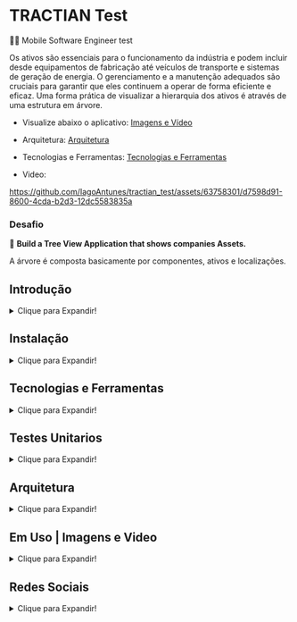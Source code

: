 # TRACTIAN Test

:iphone::large_blue_circle: Mobile Software Engineer test

Os ativos são essenciais para o funcionamento da indústria e podem incluir desde equipamentos de fabricação até veículos de transporte e sistemas de geração de energia. O gerenciamento e a manutenção adequados são cruciais para garantir que eles continuem a operar de forma eficiente e eficaz. Uma forma prática de visualizar a hierarquia dos ativos é através de uma estrutura em árvore.

- Visualize abaixo o aplicativo: [Imagens e Vídeo](#em-uso--imagens-e-video)
- Arquitetura: [Arquitetura](#arquitetura)
- Tecnologias e Ferramentas: [Tecnologias e Ferramentas](#tecnologias-e-ferramentas)

- Video:

https://github.com/IagoAntunes/tractian_test/assets/63758301/d7598d91-8600-4cda-b2d3-12dc5583835a

### Desafio

📌 **Build a Tree View Application that shows companies Assets.**

A árvore é composta basicamente por componentes, ativos e localizações.

## Introdução

<details>
<summary>Clique para Expandir!</summary>

Bem-vindo ao projeto Tree View Application! Este projeto foi desenvolvido como parte de um desafio técnico para construir uma aplicação que exibe os ativos das empresas em uma estrutura hierárquica de árvore. A visualização dos ativos em forma de árvore facilita a compreensão da relação entre localizações, ativos e componentes, permitindo uma gestão mais eficiente e eficaz dos recursos industriais.

Nesta aplicação, você poderá:

- Visualizar a hierarquia dos ativos em uma estrutura de árvore.
- Filtrar ativos com base em diferentes critérios, como status, texto, qrCode.
- Armazenar e recuperar dados de ativos localmente para suportar o funcionamento offline.
- Visualizar os status dos ativos de uma unidade

A seguir, você encontrará as instruções para instalação, uso e para este projeto.

</details>

## Instalação

<details>
<summary>Clique para Expandir!</summary>

To install this project, follow these steps:

1. Clone the repository:
    ```sh
    git clone https://github.com/IagoAntunes/tractian_test.git
    ```
2. Install the dependencies:
    ```sh
    flutter pub get
    ```
3. Run:
    ```sh
    flutter run
    ```
</details>

## Tecnologias e Ferramentas

<details>
<summary>Clique para Expandir!</summary>

### Tecnologias 
- Flutter

### Ferramentas
- [GetX](https://pub.dev/packages/get) - Utilizado para gerenciamento de estado, navegação, injeção de dependencias.
- [dio](https://pub.dev/packages/dio) - Package utilizado para realizar consultas(não foi usado por os dados estarem mockados).
- [get_storage](https://pub.dev/packages/get_storage) - Package utilizado para armazenamento de dados permitindo o uso offline do aplicativo.
- [internet_connection_checker](https://pub.dev/packages/internet_connection_checker) - Utilizado para verificar se o usuário possui conexão com internet.
- [qr_code_scanner](https://pub.dev/packages/qr_code_scanner) - Utilizado para ler dados de um QrCode e filtrar os ativos.
- [path_provider](https://pub.dev/packages/path_provider) - Utilizado para consultar dados mockados na pasta assets, tornando a consulta em tempo de execução dinamica sem dados fixos.

</details>

## Testes Unitarios

<details>
<summary>Clique para Expandir!</summary>

```Coverage é uma métrica que indica quantas linhas de código, instruções, condições ou caminhos do programa são testados pelo conjunto de testes unitários.```

**Coverage:** 81,2%

Os testes de unidade são usados para testar unidades individuais de código. No Flutter, os testes de unidade são escritos usando a biblioteca `flutter_test`, com auxilio de outras bibliotecas [**mocktail**](https://pub.dev/packages/mocktail)

Para executar os testes de unidade, siga estas etapas:

```dart
flutter test
```

</details>

## Arquitetura

<details>
<summary>Clique para Expandir!</summary>
  
Este projeto utiliza a **Clean Architecture** para organizar o código de maneira modular e desacoplada, facilitando a manutenção e evolução do sistema. A estrutura de pastas está organizada da seguinte forma:

### Estrutura de Pastas

```
lib
│
├── core
│
├── features
|
├── settings

```

- **domain:** Contem os códigos e regras que são compartilhadas entre as funcionalidades do aplicativo.
- **features** Contem os códigos de cada funcionalidade.
- **settings** Contem configuração de tema como estilo de cores,textos alem de injeção de dependencia.

```
features
│
├── domain
│ ├── entities
│ ├── models
│ ├── repositories
│ └── requests
│ └── responses
│
├── external
│ ├── datasources
│ └── dao
│
├── infra
│ ├── repositories
│ └── datasources
│ └── dao
│
└── presentation
├── controllers
├── pages
└── widgets
```
- **domain:** Contém as abstrações do repositório e modelos (entities) que representam os dados fundamentais da aplicação.
  - `entities:` Modelos que representam os dados.
  - `repositories:` Interfaces dos repositórios.
  - `usecases:` Casos de uso que representam as regras de negócio da aplicação.

- **external:** Responsável pela implementação das fontes de dados externas e objetos de acesso a dados (DAO).
  - `datasources:` Implementação de fontes de dados externas, como APIs.
  - `dao:` Objetos de acesso a dados para armazenamento local.

- **infra:** Contém a implementação dos repositórios e abstrações das fontes de dados.
  - `repositories:` Implementação das interfaces de repositórios definidas no domínio.
  - `datasources:` Interfaces das fontes de dados externas.

- **presentation:** Contém os códigos relacionados à interface do usuário (UI) e controladores.
  - `controllers:` Controladores que gerenciam a lógica de apresentação.
  - `pages:` Páginas da aplicação.
  - `widgets:` Componentes reutilizáveis da UI.

### Abstração de Pacotes

Para evitar acoplamento do código a pacotes específicos, foram utilizadas abstrações para pacotes como **Dio** (para requisições HTTP) e **GetStorage** (para armazenamento local). Isso garante que a aplicação mantenha a flexibilidade e possa ser facilmente adaptada ou substituída por outras implementações sem a necessidade de grandes alterações no código base.

</details>
</details>

## Em Uso | Imagens e Video

<details>
<summary>Clique para Expandir!</summary>

[<img  height="600px" width="285px" alt="Warpnet"  src="https://github.com/IagoAntunes/tractian_test/blob/main/assets/github/home_page.png"/>](HomePage)
[<img  height="600px" width="285px" alt="Warpnet"  src="https://github.com/IagoAntunes/tractian_test/blob/main/assets/github/assets_page.png"/>](AssetsPage)
[<img  height="600px" width="285px" alt="Warpnet"  src="https://github.com/IagoAntunes/tractian_test/blob/main/assets/github/assets_page_filter_energy.png"/>](AssetsPageFilterEnergy)
[<img  height="600px" width="285px" alt="Warpnet"  src="https://github.com/IagoAntunes/tractian_test/blob/main/assets/github/assets_page_filter_alert.png"/>](AssetsPageFilterAlert)
[<img  height="600px" width="285px" alt="Warpnet"  src="https://github.com/IagoAntunes/tractian_test/blob/main/assets/github/assets_page_filter_text.png"/>](AssetsPageFilterAlert)
[<img  height="600px" width="285px" alt="Warpnet"  src="https://github.com/IagoAntunes/tractian_test/blob/main/assets/github/assets_page_filter_qr.png"/>](AssetsPageFilterQr)

<details>
<summary>Paginas em Inglês!</summary>
    
[<img  height="600px" width="285px" alt="Warpnet"  src="https://github.com/IagoAntunes/tractian_test/blob/main/assets/github/home_page_english.png"/>](HomePageEnglish)
[<img  height="600px" width="285px" alt="Warpnet"  src="https://github.com/IagoAntunes/tractian_test/blob/main/assets/github/assets_page_english.png"/>](AssetsPage)
    
</details>

</details>


## Redes Sociais

<details>
<summary>Clique para Expandir!</summary>

Redes Sociais abaixo:

- [LinkedIn](https://www.linkedin.com/in/iagoaferreira/)

</details>
